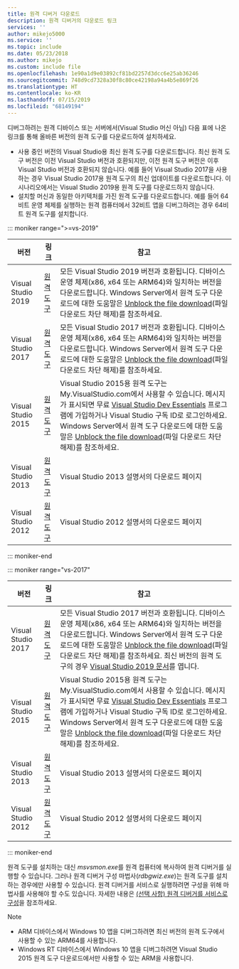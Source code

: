 ```yaml
---
title: 원격 디버거 다운로드
description: 원격 디버거의 다운로드 링크
services: ''
author: mikejo5000
ms.service: ''
ms.topic: include
ms.date: 05/23/2018
ms.author: mikejo
ms.custom: include file
ms.openlocfilehash: 1e90a1d9e03892cf81bd2257d3dcc6e25ab36246
ms.sourcegitcommit: 748d9cd7328a30f8c80ce42198a94a4b5e869f26
ms.translationtype: HT
ms.contentlocale: ko-KR
ms.lasthandoff: 07/15/2019
ms.locfileid: "68149194"
---
```

디버그하려는 원격 디바이스 또는 서버에서(Visual Studio 머신 아님) 다음 표에 나온 링크를 통해 올바른 버전의 원격 도구를 다운로드하여 설치하세요.

- 사용 중인 버전의 Visual Studio용 최신 원격 도구를 다운로드합니다. 최신 원격 도구 버전은 이전 Visual Studio 버전과 호환되지만, 이전 원격 도구 버전은 이후 Visual Studio 버전과 호환되지 않습니다. 예를 들어 Visual Studio 2017을 사용하는 경우 Visual Studio 2017용 원격 도구의 최신 업데이트를 다운로드합니다. 이 시나리오에서는 Visual Studio 2019용 원격 도구를 다운로드하지 않습니다.
- 설치할 머신과 동일한 아키텍처를 가진 원격 도구를 다운로드합니다. 예를 들어 64비트 운영 체제를 실행하는 원격 컴퓨터에서 32비트 앱을 디버그하려는 경우 64비트 원격 도구를 설치합니다.

::: moniker range=">=vs-2019"

|버전|링크|참고|
|-|-|-|
|Visual Studio 2019|[원격 도구](https://visualstudio.microsoft.com/downloads#remote-tools-for-visual-studio-2019)|모든 Visual Studio 2019 버전과 호환됩니다. 디바이스 운영 체제(x86, x64 또는 ARM64)와 일치하는 버전을 다운로드합니다. Windows Server에서 원격 도구 다운로드에 대한 도움말은 [Unblock the file download](../../debugger/remote-debugging-unblock-file-download.md)(파일 다운로드 차단 해제)를 참조하세요.|
|Visual Studio 2017|[원격 도구](https://my.visualstudio.com/Downloads?q=remote%20tools%20visual%20studio%202017)|모든 Visual Studio 2017 버전과 호환됩니다. 디바이스 운영 체제(x86, x64 또는 ARM64)와 일치하는 버전을 다운로드합니다. Windows Server에서 원격 도구 다운로드에 대한 도움말은 [Unblock the file download](../../debugger/remote-debugging-unblock-file-download.md)(파일 다운로드 차단 해제)를 참조하세요.|
|Visual Studio 2015|[원격 도구](https://my.visualstudio.com/Downloads?q=remote%20tools%20visual%20studio%202015)|Visual Studio 2015용 원격 도구는 My.VisualStudio.com에서 사용할 수 있습니다. 메시지가 표시되면 무료 [Visual Studio Dev Essentials](https://visualstudio.microsoft.com/dev-essentials/) 프로그램에 가입하거나 Visual Studio 구독 ID로 로그인하세요. Windows Server에서 원격 도구 다운로드에 대한 도움말은 [Unblock the file download](../../debugger/remote-debugging-unblock-file-download.md)(파일 다운로드 차단 해제)를 참조하세요.|
|Visual Studio 2013|[원격 도구](/previous-versions/visualstudio/visual-studio-2013/bt727f1t(v=vs.120)#installing-the-remote-tools)|Visual Studio 2013 설명서의 다운로드 페이지|
|Visual Studio 2012|[원격 도구](/previous-versions/visualstudio/visual-studio-2012/bt727f1t(v=vs.110)#installing-the-remote-tools)|Visual Studio 2012 설명서의 다운로드 페이지|

::: moniker-end

::: moniker range="vs-2017"

|버전|링크|참고|
|-|-|-|
|Visual Studio 2017|[원격 도구](https://my.visualstudio.com/Downloads?q=remote%20tools%20visual%20studio%202017)|모든 Visual Studio 2017 버전과 호환됩니다. 디바이스 운영 체제(x86, x64 또는 ARM64)와 일치하는 버전을 다운로드합니다. Windows Server에서 원격 도구 다운로드에 대한 도움말은 [Unblock the file download](../../debugger/remote-debugging-unblock-file-download.md)(파일 다운로드 차단 해제)를 참조하세요. 최신 버전의 원격 도구의 경우 [Visual Studio 2019 문서](../../debugger/remote-debugging.md?view=vs-2019)를 엽니다.|
|Visual Studio 2015|[원격 도구](https://my.visualstudio.com/Downloads?q=remote%20tools%20visual%20studio%202015)|Visual Studio 2015용 원격 도구는 My.VisualStudio.com에서 사용할 수 있습니다. 메시지가 표시되면 무료 [Visual Studio Dev Essentials](https://visualstudio.microsoft.com/dev-essentials/) 프로그램에 가입하거나 Visual Studio 구독 ID로 로그인하세요. Windows Server에서 원격 도구 다운로드에 대한 도움말은 [Unblock the file download](../../debugger/remote-debugging-unblock-file-download.md)(파일 다운로드 차단 해제)를 참조하세요.|
|Visual Studio 2013|[원격 도구](/previous-versions/visualstudio/visual-studio-2013/bt727f1t(v=vs.120)#installing-the-remote-tools)|Visual Studio 2013 설명서의 다운로드 페이지|
|Visual Studio 2012|[원격 도구](/previous-versions/visualstudio/visual-studio-2012/bt727f1t(v=vs.110)#installing-the-remote-tools)|Visual Studio 2012 설명서의 다운로드 페이지|

::: moniker-end

원격 도구를 설치하는 대신 *msvsmon.exe*를 원격 컴퓨터에 복사하여 원격 디버거를 실행할 수 있습니다. 그러나 원격 디버거 구성 마법사(*rdbgwiz.exe*)는 원격 도구를 설치하는 경우에만 사용할 수 있습니다. 원격 디버거를 서비스로 실행하려면 구성을 위해 마법사를 사용해야 할 수도 있습니다. 자세한 내용은 [(선택 사항) 원격 디버거를 서비스로 구성](../../debugger/remote-debugging.md#bkmk_configureService)을 참조하세요.

>[!NOTE]
>- ARM 디바이스에서 Windows 10 앱을 디버그하려면 최신 버전의 원격 도구에서 사용할 수 있는 ARM64를 사용합니다.
>- Windows RT 디바이스에서 Windows 10 앱을 디버그하려면 Visual Studio 2015 원격 도구 다운로드에서만 사용할 수 있는 ARM을 사용합니다.
